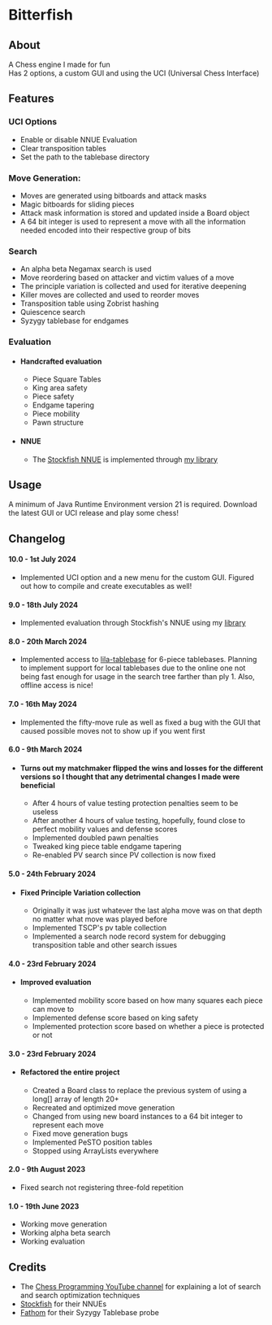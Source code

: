 
# Bitterfish

## About
A Chess engine I made for fun\
Has 2 options, a custom GUI and using the UCI (Universal Chess Interface)

## Features

### UCI Options
- Enable or disable NNUE Evaluation
- Clear transposition tables
- Set the path to the tablebase directory 


### Move Generation:
- Moves are generated using bitboards and attack masks
- Magic bitboards for sliding pieces
- Attack mask information is stored and updated inside a Board object
- A 64 bit integer is used to represent a move with all the information needed encoded into their respective group of bits

### Search
- An alpha beta Negamax search is used
- Move reordering based on attacker and victim values of a move
- The principle variation is collected and used for iterative deepening
- Killer moves are collected and used to reorder moves
- Transposition table using Zobrist hashing
- Quiescence search 
- Syzygy tablebase for endgames

### Evaluation
- #### Handcrafted evaluation
	- Piece Square Tables
	- King area safety
	- Piece safety
	- Endgame tapering
	- Piece mobility 
	- Pawn structure
- #### NNUE
	- The [Stockfish NNUE](https://tests.stockfishchess.org/nns) is implemented through [my library](https://github.com/VedantJoshi1409/stockfish_nnue_probe) 

## Usage
A minimum of Java Runtime Environment version 21 is required.
Download the latest GUI or UCI release and play some chess!

## Changelog

#### 10.0 - 1st July 2024
- Implemented UCI option and a new menu for the custom GUI. Figured out how to compile and create executables as well!

#### 9.0 - 18th July 2024
- Implemented evaluation through Stockfish's NNUE using my [library](https://github.com/VedantJoshi1409/stockfish_nnue_probe)

#### 8.0 - 20th March 2024
- Implemented access to [lila-tablebase](https://github.com/lichess-org/lila-tablebase) for 6-piece tablebases. Planning to implement support for local tablebases due to the online one not being fast enough for usage in the search tree farther than ply 1. Also, offline access is nice!

#### 7.0 - 16th May 2024
- Implemented the fifty-move rule as well as fixed a bug with the GUI that caused possible moves not to show up if you went first

#### 6.0 - 9th March 2024
- #### Turns out my matchmaker flipped the wins and losses for the different versions so I thought that any detrimental changes I made were beneficial
	- After 4 hours of value testing protection penalties seem to be useless
	-  After another 4 hours of value testing, hopefully, found close to perfect mobility values and defense scores
	- Implemented doubled pawn penalties
	- Tweaked king piece table endgame tapering
	- Re-enabled PV search since PV collection is now fixed

#### 5.0 - 24th February 2024
- #### Fixed Principle Variation collection
	- Originally it was just whatever the last alpha move was on that depth no matter what move was played before
	- Implemented TSCP's pv table collection
	- Implemented a search node record system for debugging transposition table and other search issues

#### 4.0 - 23rd February 2024
- #### Improved evaluation
	- Implemented mobility score based on how many squares each piece can move to
	- Implemented defense score based on king safety
	- Implemented protection score based on whether a piece is protected or not
	
#### 3.0 - 23rd February 2024
- #### Refactored the entire project
	- Created a Board class to replace the previous system of using a long[] array of length 20+
	- Recreated and optimized move generation
	- Changed from using new board instances to a 64 bit integer to represent each move
	- Fixed move generation bugs
	- Implemented PeSTO position tables
	- Stopped using ArrayLists everywhere 
	
#### 2.0 - 9th August 2023
- Fixed search not registering three-fold repetition 

#### 1.0 - 19th June 2023
- Working move generation
- Working alpha beta search
- Working evaluation

## Credits
- The [Chess Programming YouTube channel](https://www.youtube.com/@chessprogramming591) for explaining a lot of search and search optimization techniques
- [Stockfish](https://github.com/official-stockfish/Stockfish) for their NNUEs
- [Fathom](https://github.com/jdart1/Fathom) for their Syzygy Tablebase probe


 
